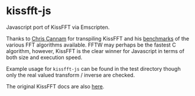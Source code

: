 # kissfft-js
Javascript port of KissFFT via Emscripten.

Thanks to [Chris Cannam](https://code.soundsoftware.ac.uk/projects/js-dsp-test) 
for transpiling KissFFT and his 
[benchmarks](http://all-day-breakfast.com/js-dsp-test/fft/) of the various FFT 
algorithms available.  FFTW may perhaps be the fastest C algorithm, however,
KissFFT is the clear winner for Javascript in terms of both size and 
execution speed.

Example usage for `kissfft-js` can be found in the test directory 
though only the real valued transform / inverse are checked.

The original KissFFT docs are also [here](./src/README.md).
 
